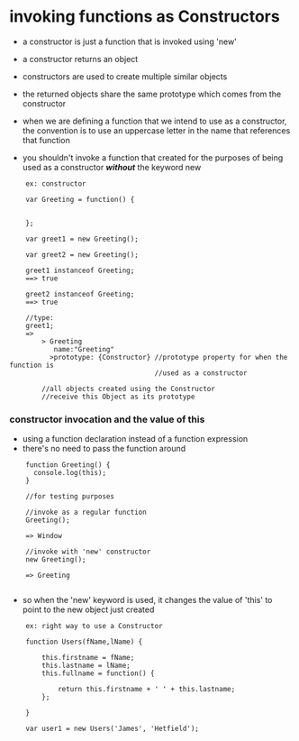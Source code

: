 # invoking functions as Constructors

- a constructor is just a function that is invoked using 'new'
- a constructor returns an object
- constructors are used to create multiple similar objects
- the returned objects share the same prototype which comes from the constructor

- when we are defining a function that we intend to use as a constructor, the
  convention is to use an uppercase letter in the name that references that 
  function
- you shouldn't invoke a function that created for the purposes of being used as
  a constructor ***without*** the keyword new


```
    ex: constructor

    var Greeting = function() {


    };

    var greet1 = new Greeting();

    var greet2 = new Greeting();

    greet1 instanceof Greeting;
    ==> true

    greet2 instanceof Greeting;
    ==> true

    //type:
    greet1;
    => 
        > Greeting
           name:"Greeting"
          >prototype: {Constructor} //prototype property for when the function is
                                    //used as a constructor

        //all objects created using the Constructor 
        //receive this Object as its prototype                          

```



### constructor invocation and the value of this
- using a function declaration instead of a function expression
- there's no need to pass the function around

```
    function Greeting() {
      console.log(this);
    }

    //for testing purposes

    //invoke as a regular function
    Greeting();

    => Window

    //invoke with 'new' constructor
    new Greeting();

    => Greeting


```



- so when the 'new' keyword is used, it changes the value of 'this' to point
  to the new object just created



```
    ex: right way to use a Constructor

    function Users(fName,lName) {

        this.firstname = fName;
        this.lastname = lName;
        this.fullname = function() {

            return this.firstname + ' ' + this.lastname;
        };

    }

    var user1 = new Users('James', 'Hetfield');


```
























